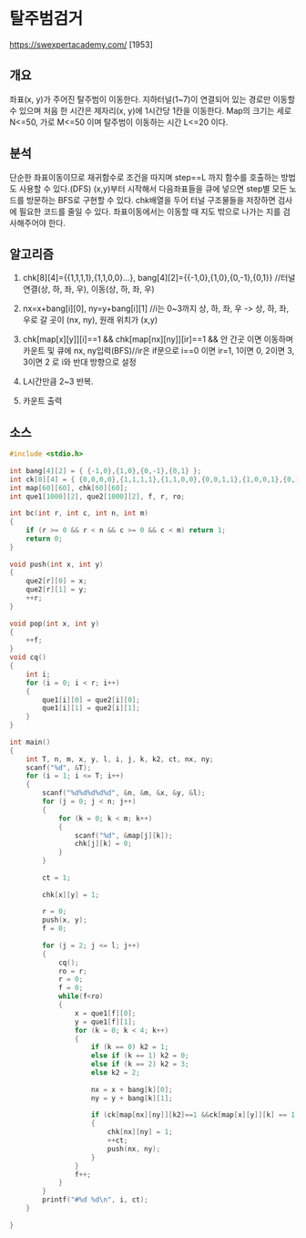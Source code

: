 # 탈주범검거

https://swexpertacademy.com/ [1953]

## 개요

좌표\(x, y\)가 주어진 탈주범이 이동한다. 지하터널\(1\~7\)이 연결되어 있는 경로만 이동할 수 있으며 처음 한 시간은 제자리\(x, y\)에 1시간당 1칸을 이동한다. Map의 크기는 세로 N<=50, 가로 M<=50 이며 탈주범이 이동하는 시간 L<=20 이다.

## 분석

단순한 좌표이동이므로 재귀함수로 조건을 따지며 step==L 까지 함수를 호출하는 방법도 사용할 수 있다.(DFS) (x,y)부터 시작해서 다음좌표들을 큐에 넣으면 step별 모든 노드를 방문하는 BFS로 구현할 수 있다. chk배열을 두어 터널 구조물들을 저장하면 검사에 필요한 코드를 줄일 수 있다. 좌표이동에서는 이동할 때 지도 밖으로 나가는 지를 검사해주어야 한다.

## 알고리즘

1. chk[8][4]={{1,1,1,1},{1,1,0,0}...}, bang[4][2]={{-1,0},{1,0},{0,-1},{0,1}} //터널연결(상, 하, 좌, 우), 이동(상, 하, 좌, 우)

2. nx=x+bang[i][0], ny=y+bang[i][1] //i는 0~3까지 상, 하, 좌, 우 -> 상, 하, 좌, 우로 갈 곳이 (nx, ny), 원래 위치가 (x,y)

3. chk[map[x][y]][i]==1 && chk[map[nx][ny]][ir]==1 && 안 간곳 이면 이동하며 카운트 및 큐에 nx, ny입력(BFS)//ir은 if문으로 i==0 이면 ir=1, 1이면 0, 2이면 3, 3이면 2 로 i와 반대 방향으로 설정

4. L시간만큼 2~3 반복.

5. 카운트 출력

## 소스

```c
#include <stdio.h>
 
int bang[4][2] = { {-1,0},{1,0},{0,-1},{0,1} };
int ck[8][4] = { {0,0,0,0},{1,1,1,1},{1,1,0,0},{0,0,1,1},{1,0,0,1},{0,1,0,1},{0,1,1,0},{1,0,1,0} };
int map[60][60], chk[60][60];
int que1[1000][2], que2[1000][2], f, r, ro;
 
int bc(int r, int c, int n, int m)
{
    if (r >= 0 && r < n && c >= 0 && c < m) return 1;
    return 0;
}
 
void push(int x, int y)
{
    que2[r][0] = x;
    que2[r][1] = y;
    ++r;
}
 
void pop(int x, int y)
{
    ++f;
}
void cq()
{
    int i;
    for (i = 0; i < r; i++)
    {
        que1[i][0] = que2[i][0];
        que1[i][1] = que2[i][1];
    }
}
 
int main()
{
    int T, n, m, x, y, l, i, j, k, k2, ct, nx, ny;
    scanf("%d", &T);
    for (i = 1; i <= T; i++)
    {
        scanf("%d%d%d%d%d", &n, &m, &x, &y, &l);
        for (j = 0; j < n; j++)
        {
            for (k = 0; k < m; k++)
            {
                scanf("%d", &map[j][k]);
                chk[j][k] = 0;
            }
        }
 
        ct = 1;
 
        chk[x][y] = 1;
 
        r = 0;
        push(x, y);
        f = 0;
 
        for (j = 2; j <= l; j++)
        {
            cq();
            ro = r;
            r = 0;
            f = 0;
            while(f<ro)
            {
                x = que1[f][0];
                y = que1[f][1];
                for (k = 0; k < 4; k++)
                {
                    if (k == 0) k2 = 1;
                    else if (k == 1) k2 = 0;
                    else if (k == 2) k2 = 3;
                    else k2 = 2;
 
                    nx = x + bang[k][0];
                    ny = y + bang[k][1];
 
                    if (ck[map[nx][ny]][k2]==1 &&ck[map[x][y]][k] == 1 && chk[nx][ny] == 0 && bc(nx, ny,n, m)==1 && map[nx][ny]!=0)
                    {
                        chk[nx][ny] = 1;
                        ++ct;
                        push(nx, ny);
                    }
                }
                f++;
            }
        }
        printf("#%d %d\n", i, ct);
    }
 
}
```